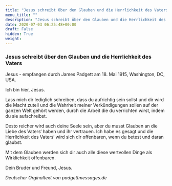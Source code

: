 ```yaml
---
title: "Jesus schreibt über den Glauben und die Herrlichkeit des Vaters"
menu_title: ""
description: "Jesus schreibt über den Glauben und die Herrlichkeit des Vaters"
date: 2020-07-03 06:25:48+00:00
draft: False
hidden: True
weight:
---
```

### Jesus schreibt über den Glauben und die Herrlichkeit des Vaters

Jesus - empfangen durch James Padgett am 18. Mai 1915, Washington, DC, USA.

Ich bin hier, Jesus.

Lass mich dir lediglich schreiben, dass du aufrichtig sein sollst und dir wird die Macht zuteil und die Wahrheit meiner Verkündigungen sollen auf der ganzen Welt gehört werden, durch die Arbeit die du verrichten wirst, indem du sie aufschreibst.

Desto reicher wird auch deine Seele sein, aber du musst Glauben an die Liebe des Vaters‘ haben und ihr vertrauen. Ich habe es gesagt und die Herrlichkeit des Vaters‘ wird sich dir offenbaren, wenn du betest und daran glaubst.

Mit dem Glauben werden sich dir auch alle diese wertvollen Dinge als Wirklichkeit offenbaren.

Dein Bruder und Freund, Jesus.

*Deutscher Orginaltext von padgettmessages.de*
